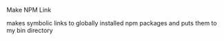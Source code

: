Make NPM Link

makes symbolic links to globally installed npm packages
and puts them to my bin directory
